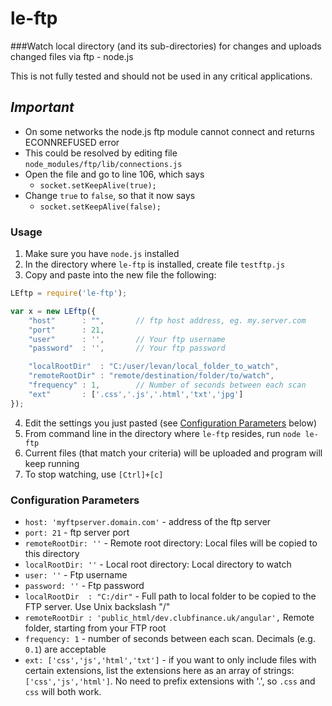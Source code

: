 # le-ftp
###Watch local directory (and its sub-directories) for changes and uploads changed files via ftp - node.js

This is not fully tested and should not be used in any critical applications.

## ***Important***
- On some networks the node.js ftp module cannot connect and returns ECONNREFUSED error
- This could be resolved by editing file `node_modules/ftp/lib/connections.js`
- Open the file and go to line 106, which says
  - `socket.setKeepAlive(true);`
- Change `true` to `false`, so that it now says
  - `socket.setKeepAlive(false);`

### Usage
1. Make sure you have `node.js` installed
2. In the directory where `le-ftp` is installed, create file `testftp.js`
3. Copy and paste into the new file the following: 
```javascript
LEftp = require('le-ftp');

var x = new LEftp({
	"host"		: "",		// ftp host address, eg. my.server.com
	"port"		: 21,
	"user"		: '',		// Your ftp username
	"password"	: '',		// Your ftp password

	"localRootDir"	: "C:/user/levan/local_folder_to_watch",
	"remoteRootDir"	: "remote/destination/folder/to/watch",
	"frequency"	: 1,		// Number of seconds between each scan
	"ext"		: ['.css','.js','.html','txt','jpg']
});
```
4. Edit the settings you just pasted (see [Configuration Parameters](#configuration-parameters) below)
5. From command line in the directory where `le-ftp` resides, run `node le-ftp`
6. Current files (that match your criteria) will be uploaded and program will keep running
7. To stop watching, use `[Ctrl]+[c]`



### Configuration Parameters
- `host: 'myftpserver.domain.com'` - address of the ftp server
- `port: 21`  - ftp server port
- `remoteRootDir: ''` - Remote root directory: Local files will be copied to this directory
- `localRootDir: ''` - Local root directory: Local directory to watch
- `user: ''` - Ftp username
- `password: ''` - Ftp password
- `localRootDir	 : "C:/dir"` - Full path to local folder to be copied to the FTP server. Use Unix backslash "/"
- `remoteRootDir : 'public_html/dev.clubfinance.uk/angular',` Remote folder, starting from your FTP root
- `frequency: 1` - number of seconds between each scan. Decimals (e.g. `0.1`) are acceptable
- `ext: ['css','js','html','txt']` - if you want to only include files with certain extensions,
  list the extensions here as an array of strings: `['css','js','html']`. No need to prefix extensions with '.',
  so `.css` and `css` will both work.